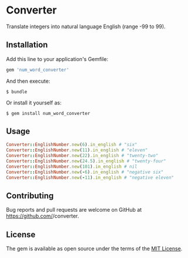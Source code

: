 # Converter

Translate integers into natural language English (range -99 to 99).

## Installation

Add this line to your application's Gemfile:

```ruby
gem 'num_word_converter'
```

And then execute:

    $ bundle

Or install it yourself as:

    $ gem install num_word_converter

## Usage

``` ruby
Converter::EnglishNumber.new(6).in_english # "six"
Converter::EnglishNumber.new(11).in_english # "eleven"
Converter::EnglishNumber.new(22).in_english # "twenty-two"
Converter::EnglishNumber.new(24.5).in_english # "twenty-four"
Converter::EnglishNumber.new(101).in_english # nil
Converter::EnglishNumber.new(-6).in_english # "negative six"
Converter::EnglishNumber.new(-11).in_english # "negative eleven"
```

## Contributing

Bug reports and pull requests are welcome on GitHub at https://github.com/<github username>/converter.


## License

The gem is available as open source under the terms of the [MIT License](http://opensource.org/licenses/MIT).
